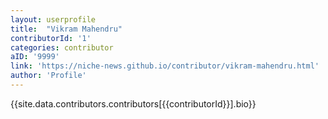 ```yaml
---
layout: userprofile
title:  "Vikram Mahendru" 
contributorId: '1'
categories: contributor
aID: '9999'
link: 'https://niche-news.github.io/contributor/vikram-mahendru.html'
author: 'Profile'
---
```


{{site.data.contributors.contributors[{{contributorId}}].bio}}